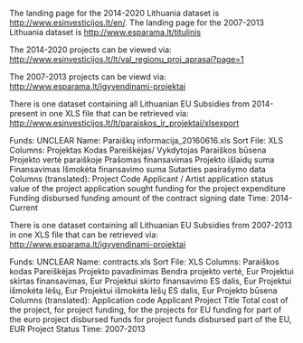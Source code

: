 The landing page for the 2014-2020 Lithuania dataset is http://www.esinvesticijos.lt/en/.
The landing page for the 2007-2013 Lithuania dataset is http://www.esparama.lt/titulinis

The 2014-2020 projects can be viewed via:
http://www.esinvesticijos.lt/lt/val_regionu_proj_aprasai?page=1

The 2007-2013 projects can be viewd via: 
http://www.esparama.lt/igyvendinami-projektai

There is one dataset containing all Lithuanian EU Subsidies from 2014-present in one XLS file that can be retrieved via: http://www.esinvesticijos.lt/lt/paraiskos_ir_projektai/xlsexport

Funds: UNCLEAR
Name: Paraiškų informacija_20160616.xls
Sort File: XLS
Columns: Projektas	Kodas	Pareiškėjas/ Vykdytojas	Paraiškos būsena	Projekto vertė paraiškoje	Prašomas finansavimas	Projekto išlaidų suma	Finansavimas	Išmokėta finansavimo suma	Sutarties pasirašymo data
Columns (translated): Project Code Applicant / Artist application status value of the project application sought funding for the project expenditure Funding disbursed funding amount of the contract signing date
Time: 2014-Current

There is one dataset containing all Lithuanian EU Subsidies from 2007-2013 in one XLS file that can be retrieved via: http://www.esparama.lt/igyvendinami-projektai

Funds: UNCLEAR
Name: contracts.xls
Sort File: XLS
Columns: Paraiškos kodas	Pareiškėjas	Projekto pavadinimas	Bendra projekto vertė, Eur	Projektui skirtas finansavimas, Eur	Projektui skirto finansavimo ES dalis, Eur	Projektui išmokėta lėšų, Eur	Projektui išmokėta lėšų ES dalis, Eur	Projekto būsena
Columns (translated): Application code Applicant Project Title Total cost of the project, for project funding, for the projects for EU funding for part of the euro project disbursed funds for project funds disbursed part of the EU, EUR Project Status
Time: 2007-2013